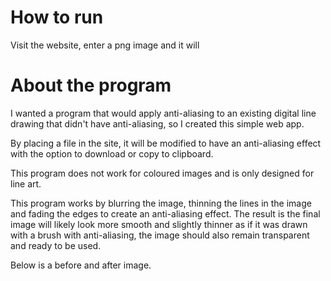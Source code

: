 # How to run
Visit the website, enter a png image and it will

# About the program
I wanted a program that would apply anti-aliasing to an existing digital line drawing that didn't have anti-aliasing, so I created this simple web app.

By placing a file in the site, it will be modified to have an anti-aliasing effect with the option to download or copy to clipboard.

This program does not work for coloured images and is only designed for line art.

This program works by blurring the image, thinning the lines in the image and fading the edges to create an anti-aliasing effect. The result is the final image will likely look more smooth and slightly thinner as if it was drawn with a brush with anti-aliasing, the image should also remain transparent and ready to be used.


Below is a before and after image.
